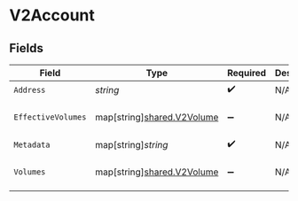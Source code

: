 # V2Account


## Fields

| Field                                                                                       | Type                                                                                        | Required                                                                                    | Description                                                                                 | Example                                                                                     |
| ------------------------------------------------------------------------------------------- | ------------------------------------------------------------------------------------------- | ------------------------------------------------------------------------------------------- | ------------------------------------------------------------------------------------------- | ------------------------------------------------------------------------------------------- |
| `Address`                                                                                   | *string*                                                                                    | :heavy_check_mark:                                                                          | N/A                                                                                         | users:001                                                                                   |
| `EffectiveVolumes`                                                                          | map[string][shared.V2Volume](../../../pkg/models/shared/v2volume.md)                        | :heavy_minus_sign:                                                                          | N/A                                                                                         | {"USD":{"input":100,"output":10,"balance":90},"EUR":{"input":100,"output":10,"balance":90}} |
| `Metadata`                                                                                  | map[string]*string*                                                                         | :heavy_check_mark:                                                                          | N/A                                                                                         | {"admin":"true"}                                                                            |
| `Volumes`                                                                                   | map[string][shared.V2Volume](../../../pkg/models/shared/v2volume.md)                        | :heavy_minus_sign:                                                                          | N/A                                                                                         | {"USD":{"input":100,"output":10,"balance":90},"EUR":{"input":100,"output":10,"balance":90}} |